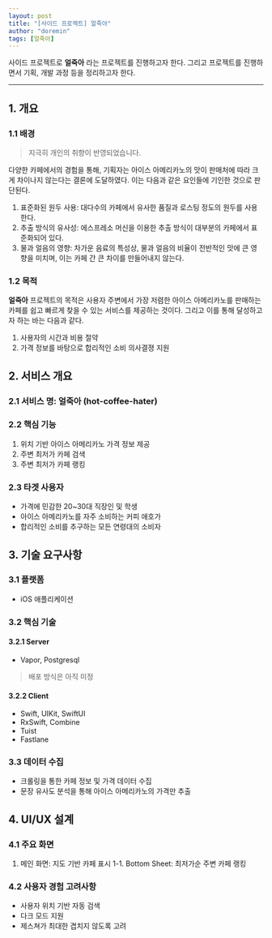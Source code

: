 ```yaml
---
layout: post
title: "[사이드 프로젝트] 얼죽아"
author: "doremin"
tags: [얼죽아]
---
```


사이드 프로젝트로 **얼죽아** 라는 프로젝트를 진행하고자 한다.
그리고 프로젝트를 진행하면서 기획, 개발 과정 등을 정리하고자 한다.

---

## 1. 개요

### 1.1 배경

> 지극히 개인의 취향이 반영되었습니다.

다양한 카페에서의 경험을 통해, 기획자는 아이스 아메리카노의 맛이 판매처에 따라 크게 차이나지 않는다는 결론에 도달하였다. 이는 다음과 같은 요인들에 기인한 것으로 판단된다.

1. 표준화된 원두 사용: 대다수의 카페에서 유사한 품질과 로스팅 정도의 원두를 사용한다.
2. 추출 방식의 유사성: 에스프레소 머신을 이용한 추출 방식이 대부분의 카페에서 표준화되어 있다.
3. 물과 얼음의 영향: 차가운 음료의 특성상, 물과 얼음의 비율이 전반적인 맛에 큰 영향을 미치며, 이는 카페 간 큰 차이를 만들어내지 않는다.

### 1.2 목적

**얼죽아** 프로젝트의 목적은 사용자 주변에서 가장 저렴한 아이스 아메리카노를 판매하는 카페를 쉽고 빠르게 찾을 수 있는 서비스를 제공하는 것이다. 그리고 이를 통해 달성하고자 하는 바는 다음과 같다.

1. 사용자의 시간과 비용 절약
2. 가격 정보를 바탕으로 합리적인 소비 의사결졍 지원

## 2. 서비스 개요

### 2.1 서비스 명: 얼죽아 (hot-coffee-hater)

### 2.2 핵심 기능

1. 위치 기반 아이스 아메리카노 가격 정보 제공
2. 주변 최저가 카페 검색
3. 주변 최저가 카페 랭킹

### 2.3 타겟 사용자

- 가격에 민감한 20~30대 직장인 및 학생
- 아이스 아메리카노를 자주 소비하는 커피 애호가
- 합리적인 소비를 추구하는 모든 연령대의 소비자

## 3. 기술 요구사항

### 3.1 플랫폼

- iOS 애플리케이션

### 3.2 핵심 기술

#### 3.2.1 Server

- Vapor, Postgresql

> 배포 방식은 아직 미정

#### 3.2.2 Client

- Swift, UIKit, SwiftUI
- RxSwift, Combine
- Tuist
- Fastlane

### 3.3 데이터 수집

- 크롤링을 통한 카페 정보 및 가격 데이터 수집
- 문장 유사도 분석을 통해 아이스 아메리카노의 가격만 추출

## 4. UI/UX 설계

### 4.1 주요 화면

1. 메인 화면: 지도 기반 카페 표시
   1-1. Bottom Sheet: 최저가순 주변 카페 랭킹

### 4.2 사용자 경험 고려사항

- 사용자 위치 기반 자동 검색
- 다크 모드 지원
- 제스쳐가 최대한 겹치지 않도록 고려
